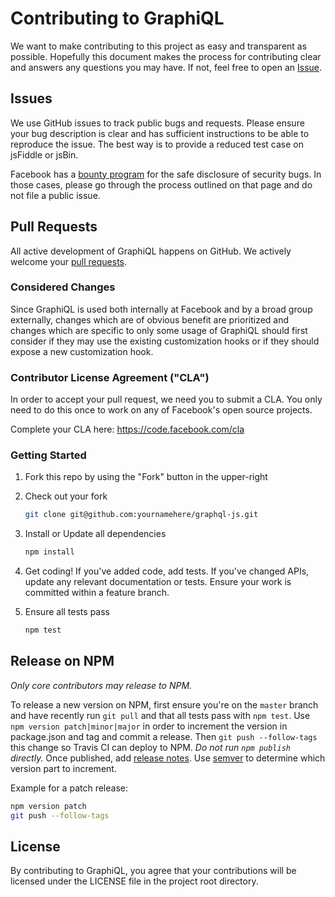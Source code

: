 Contributing to GraphiQL
========================

We want to make contributing to this project as easy and transparent as
possible. Hopefully this document makes the process for contributing clear and
answers any questions you may have. If not, feel free to open an
[Issue](https://github.com/facebook/graphql/issues).

## Issues

We use GitHub issues to track public bugs and requests. Please ensure your bug
description is clear and has sufficient instructions to be able to reproduce the
issue. The best way is to provide a reduced test case on jsFiddle or jsBin.

Facebook has a [bounty program](https://www.facebook.com/whitehat/) for the safe
disclosure of security bugs. In those cases, please go through the process
outlined on that page and do not file a public issue.

## Pull Requests

All active development of GraphiQL happens on GitHub. We actively welcome
your [pull requests](https://help.github.com/articles/creating-a-pull-request).

### Considered Changes

Since GraphiQL is used both internally at Facebook and by a broad group
externally, changes which are of obvious benefit are prioritized and changes
which are specific to only some usage of GraphiQL should first consider if they
may use the existing customization hooks or if they should expose a new
customization hook.

### Contributor License Agreement ("CLA")

In order to accept your pull request, we need you to submit a CLA. You only need
to do this once to work on any of Facebook's open source projects.

Complete your CLA here: <https://code.facebook.com/cla>

### Getting Started

1. Fork this repo by using the "Fork" button in the upper-right

2. Check out your fork

   ```sh
   git clone git@github.com:yournamehere/graphql-js.git
   ```

3. Install or Update all dependencies

   ```sh
   npm install
   ```

4. Get coding! If you've added code, add tests. If you've changed APIs, update
   any relevant documentation or tests. Ensure your work is committed within a
   feature branch.

5. Ensure all tests pass

   ```sh
   npm test
   ```

## Release on NPM

*Only core contributors may release to NPM.*

To release a new version on NPM, first ensure you're on the `master` branch and
have recently run `git pull` and that all tests pass with `npm test`.
Use `npm version patch|minor|major` in order to increment the version in
package.json and tag and commit a release. Then `git push --follow-tags`
this change so Travis CI can deploy to NPM. *Do not run `npm publish` directly.*
Once published, add [release notes](https://github.com/graphql/graphql-js/tags).
Use [semver](http://semver.org/) to determine which version part to increment.

Example for a patch release:

```sh
npm version patch
git push --follow-tags
```

## License

By contributing to GraphiQL, you agree that your contributions will be
licensed under the LICENSE file in the project root directory.
